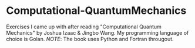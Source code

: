 # Computational-QuantumMechanics
Exercises I came up with after reading "Computational Quantum Mechanics" by Joshua Izaac &amp; Jingbo Wang. My programming language of choice is Golan. *NOTE*: The book uses Python and Fortran througout.
